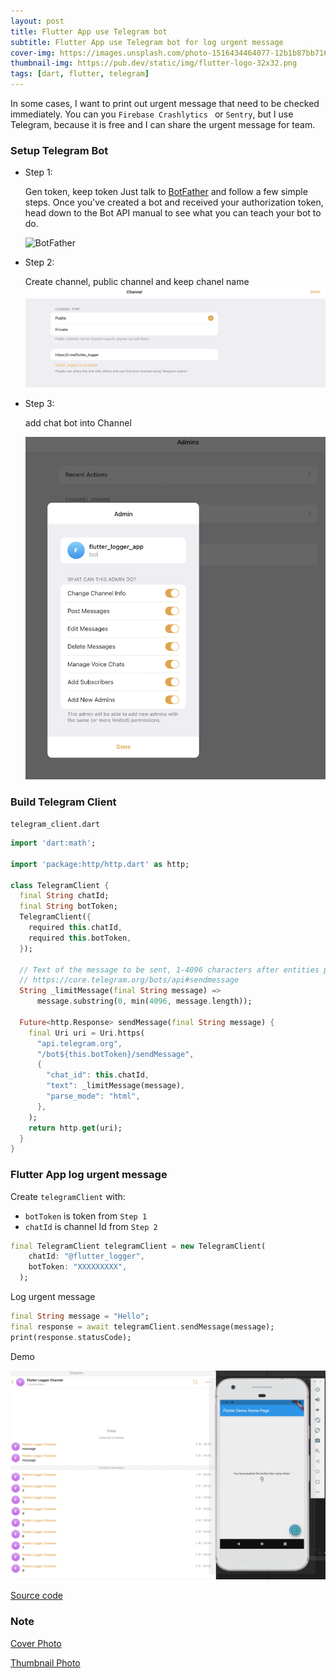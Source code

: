 ```yaml
---
layout: post
title: Flutter App use Telegram bot
subtitle: Flutter App use Telegram bot for log urgent message
cover-img: https://images.unsplash.com/photo-1516434464077-12b1b87bb716
thumbnail-img: https://pub.dev/static/img/flutter-logo-32x32.png
tags: [dart, flutter, telegram]
---
```


In some cases, I want to print out urgent message that need to be checked immediately.
You can you `Firebase Crashlytics ` or `Sentry`, but I use Telegram, because it is free and I can share the urgent message for team.

### Setup Telegram Bot

- Step 1:

  Gen token, keep token
  Just talk to [BotFather](https://t.me/botfather) and follow a few simple steps.
  Once you've created a bot and received your authorization token, head down to the Bot API manual to see what you can teach your bot to do.

  ![BotFather](/assets/img/flutter_telegram/step1.png)

- Step 2:

  Create channel, public channel and keep chanel name
  ![Channel](/assets/img/flutter_telegram/step2.png)

- Step 3:

  add chat bot into Channel

  ![Add Chat Bot](/assets/img/flutter_telegram/step3.png)

### Build Telegram Client

`telegram_client.dart`

```dart
import 'dart:math';

import 'package:http/http.dart' as http;

class TelegramClient {
  final String chatId;
  final String botToken;
  TelegramClient({
    required this.chatId,
    required this.botToken,
  });

  // Text of the message to be sent, 1-4096 characters after entities parsing
  // https://core.telegram.org/bots/api#sendmessage
  String _limitMessage(final String message) =>
      message.substring(0, min(4096, message.length));

  Future<http.Response> sendMessage(final String message) {
    final Uri uri = Uri.https(
      "api.telegram.org",
      "/bot${this.botToken}/sendMessage",
      {
        "chat_id": this.chatId,
        "text": _limitMessage(message),
        "parse_mode": "html",
      },
    );
    return http.get(uri);
  }
}

```

### Flutter App log urgent message

Create `telegramClient` with:

- `botToken` is token from `Step 1`
- `chatId` is channel Id from `Step 2`

```dart
final TelegramClient telegramClient = new TelegramClient(
    chatId: "@flutter_logger",
    botToken: "XXXXXXXXX",
  );
```

Log urgent message

```dart
final String message = "Hello";
final response = await telegramClient.sendMessage(message);
print(response.statusCode);
```

Demo

![Demo](/assets/img/flutter_telegram/demo_result.png)

[Source code](https://github.com/ttpho/app_notification_flutter)

### Note

[Cover Photo](https://unsplash.com/photos/GGewLGcQD-I)

[Thumbnail Photo](https://pub.dev/static/img/flutter-logo-32x32.png)
